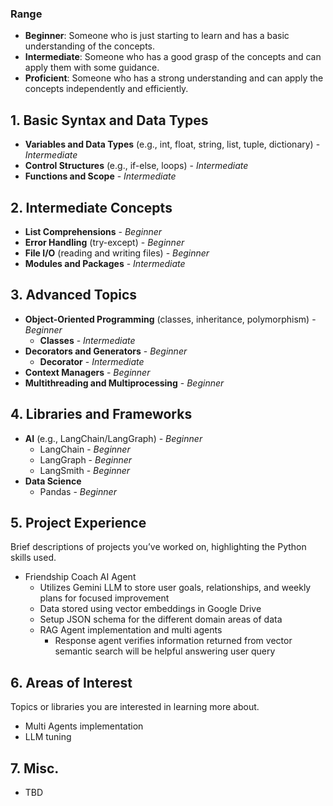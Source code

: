 
### Range
- **Beginner**: Someone who is just starting to learn and has a basic understanding of the concepts.
- **Intermediate**: Someone who has a good grasp of the concepts and can apply them with some guidance.
- **Proficient**: Someone who has a strong understanding and can apply the concepts independently and efficiently.

## 1. Basic Syntax and Data Types
- **Variables and Data Types** (e.g., int, float, string, list, tuple, dictionary) - *Intermediate*
- **Control Structures** (e.g., if-else, loops) - *Intermediate*
- **Functions and Scope** - *Intermediate*

## 2. Intermediate Concepts
- **List Comprehensions** - *Beginner*
- **Error Handling** (try-except) - *Beginner*
- **File I/O** (reading and writing files) - *Beginner*
- **Modules and Packages** - *Intermediate*

## 3. Advanced Topics
- **Object-Oriented Programming** (classes, inheritance, polymorphism) - *Beginner*
  - **Classes** - *Intermediate*
- **Decorators and Generators** - *Beginner*
  - **Decorator** - *Intermediate*
- **Context Managers** - *Beginner*
- **Multithreading and Multiprocessing** - *Beginner*

## 4. Libraries and Frameworks
- **AI** (e.g., LangChain/LangGraph) - *Beginner*
  - LangChain - *Beginner*
  - LangGraph - *Beginner*
  - LangSmith - *Beginner*
- **Data Science**
  - Pandas - *Beginner*

## 5. Project Experience
Brief descriptions of projects you’ve worked on, highlighting the Python skills used.
- Friendship Coach AI Agent
  - Utilizes Gemini LLM to store user goals, relationships, and weekly plans for focused improvement
  - Data stored using vector embeddings in Google Drive
  - Setup JSON schema for the different domain areas of data
  - RAG Agent implementation and multi agents
    - Response agent verifies information returned from vector semantic search will be helpful answering user query

## 6. Areas of Interest
Topics or libraries you are interested in learning more about.
- Multi Agents implementation
- LLM tuning

## 7. Misc.
- TBD
